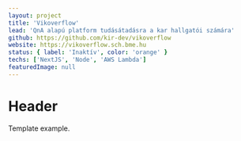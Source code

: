 ```yaml
---
layout: project
title: 'Vikoverflow'
lead: 'QnA alapú platform tudásátadásra a kar hallgatói számára'
github: https://github.com/kir-dev/vikoverflow
website: https://vikoverflow.sch.bme.hu
status: { label: 'Inaktív', color: 'orange' }
techs: ['NextJS', 'Node', 'AWS Lambda']
featuredImage: null
---
```


# Header

Template example.
